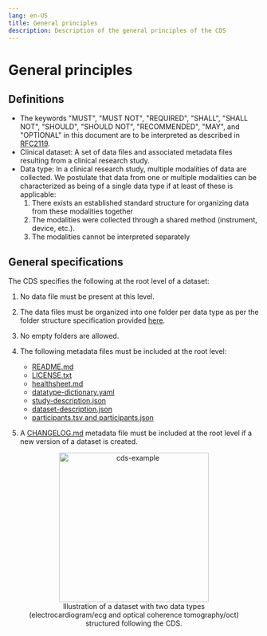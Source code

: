 ```yaml
---
lang: en-US
title: General principles
description: Description of the general principles of the CDS
---
```


# General principles

## Definitions

- The keywords "MUST", "MUST NOT", "REQUIRED", "SHALL", "SHALL NOT", "SHOULD", "SHOULD NOT", "RECOMMENDED", "MAY", and "OPTIONAL" in this document are to be interpreted as described in [RFC2119](https://www.ietf.org/rfc/rfc2119.txt).
- Clinical dataset: A set of data files and associated metadata files resulting from a clinical research study.
- Data type: In a clinical research study, multiple modalities of data are collected. We postulate that data from one or multiple modalities can be characterized as being of a single data type if at least of these is applicable:
  1. There exists an established standard structure for organizing data from these modalities together
  2. The modalities were collected through a shared method (instrument, device, etc.).
  3. The modalities cannot be interpreted separately

## General specifications

The CDS specifies the following at the root level of a dataset:

1. No data file must be present at this level.
2. The data files must be organized into one folder per data type as per the folder structure specification provided [here](folder-structure.md).
3. No empty folders are allowed.
4. The following metadata files must be included at the root level:

   - [README.md](metadata-files/readme.md)
   - [LICENSE.txt](metadata-files/license.md)
   - [healthsheet.md](metadata-files/healthsheet.md)
   - [datatype-dictionary.yaml](metadata-files/datatype-dictionary.md)
   - [study-description.json](metadata-files/study-description.md)
   - [dataset-description.json](metadata-files/dataset-description.md)
   - [participants.tsv and participants.json](metadata-files/participants.md)

5. A [CHANGELOG.md](metadata-files/changelog.md) metadata file must be included at the root level if a new version of a dataset is created.

<div align="center">
  <figure>
    <img src="/images/docs/CDS-example.png" alt="cds-example" width="300"/>
    <figcaption> Illustration of a dataset with two data types (electrocardiogram/ecg and optical coherence tomography/oct) structured following the CDS. </figcaption>
  </figure>
</div>
